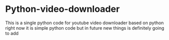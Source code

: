 # Python-video-downloader
This is a single python code for youtube video downloader based on python right now it is simple python code but in future new things is definitely going to add
